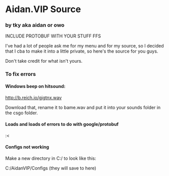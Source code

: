 # Aidan.VIP Source
### by tky aka aidan or owo

INCLUDE PROTOBUF WITH YOUR STUFF FFS

I've had a lot of people ask me for my menu and for my source, so I decided that I cba to make it into a little private, so here's the source for you guys.

Don't take credit for what isn't yours.

### To fix errors

#### Windows beep on hitsound:

http://b.reich.io/gjgtnx.wav

Download that, rename it to bame.wav and put it into your sounds folder in the csgo folder. 

#### Loads and loads of errors to do with google/protobuf

:<

#### Configs not working

Make a new directory in C:/ to look like this:

C:/AidanVIP/Configs (they will save to here)
